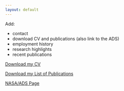 ```yaml
---
layout: default
---
```


Add: 
- contact
- download CV and publications (also link to the ADS)
- employment history
- research highlights
- recent publications

[Download my CV](https://github.com/gmedinat/gmedinat.github.io/blob/2e22dbc00e66a6366304da0e16ec0f1f449b8480/CV_GMT_20241005.pdf)

[Download my List of Publications](https://github.com/gmedinat/gmedinat.github.io/blob/94cc80feec013bbc4358ab5a4196f4a169079500/Publications_GMT_20241005.pdf)

[NASA/ADS Page](https://ui.adsabs.harvard.edu/search/fq=%7B!type%3Daqp%20v%3D%24fq_database%7D&fq=%7B!type%3Daqp%20v%3D%24fq_author%7D&fq_author=(author_facet_hier%3A%221%2FMedina%2C%20G%2FMedina%2C%20Gustavo%20E%22%20OR%20author_facet_hier%3A%221%2FMedina%2C%20G%2FMedina%2C%20G%20%20E%22%20OR%20author_facet_hier%3A%221%2FMedina%2C%20G%2FMedina%2C%20G%22)&fq_database=(database%3Aastronomy%20OR%20database%3Aphysics)&q=%20%20author%3A%22%5Emedina%2C%20gustavo%22&sort=date%20desc%2C%20bibcode%20desc&p_=0)
